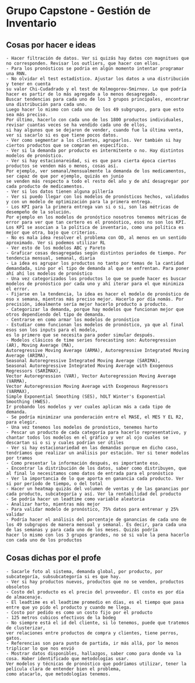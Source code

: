 # Grupo Capstone - Gestión de Inventario

## Cosas por hacer e ideas

    - Hacer filtración de datos. Ver si quizás hay datos con magnitues que no corresponden. Revisar los outliers, que hacer con ellos.
    - Para los pronósticos se podria en algún momento intentar programar una RNN.
    - No olvidar el test estadístico. Ajustar los datos a una distribución y tener en cuenta
    su valor Chi-Cudadrado y el test de Kolmogorov-Smirnov. Lo que podría hacer es partir de lo más agregado a lo menos desagregado.
    Buscar tendencias para cada uno de los 3 grupos principales, encontrar una distribución para cada uno.
    Luego hacer lo mismo con cada uno de los 49 subgrupos, para que esto sea más preciso.
    Por último, hacerlo con cada uno de los 1800 productos individuales, revisar cuantas veces se ha vendido cada uno de ellos,
    si hay algunos que se dejaron de vender, cuando fue la última venta, ver si sacarlo si es que tiene pocos datos.
    - Ver como segmentar a los clientes, agruparlos. Ver también si hay ciertos productos que se compran en específico.
    - Ver si la demanda por producto es intermitente o no. Hay distintos modelos de pronóstico.
    - Ver si hay estacionareidad, si es que para cierta época ciertos productos se venden más o menos, cosas así.
    Por ejemplo, ver semanal/mensualmente la demanda de los medicamentos, ser capaz de que por ejemplo, quizás en junio
    se venden más respecto a todo el resto del año y de ahí desagregar por cada producto de medicamentos.
    - Ver si los datos tienen alguna pillería
    - Ver si puedo llegar con los modelos de pronósticos hechos, validados y con un modelo de optimización para la primera entrega.
    - Los KPI para la primera entrega van si o si, son las métricas de desempeño de la solución.
    Por ejemplo en los modelos de pronóstico nosotros tenemos métricas de error para ver que tan certero es el pronóstico, esos no son los KPI.
    Los KPI se asocian a la política de inventario, como una política es mejor que otra, bajo que criterios.
    - No es mala idea resolver el problema con OD, al menos en un sentido aproximado. Ver si podemos utilizar RL
    - Ver esto de los modelos ABC y Pareto
    - Graficar cosas desagregadas según distintos periodos de tiempo. Por tendencia mensual, semanal, diaria
    - La idea es agrupar los productos no tanto por temas de la cantidad demandada, sino por el tipo de demanda al que se enfrentan. Para poner ahí ahí los modelos de pronóstico
    - Una vez categorizados los productos lo que se puede hacer es buscar modelos de pronóstico por cada uno y ahí iterar para el que minimiza el error.
    - Fijarse en la tendencia, la idea es hacer el modelo de pronóstico de eso x semana, mientras más preciso mejor. Hacerlo por día nomás. Por precisión, idealmente sería mejor hacerlo producto a producto.
    - Categorizar la demanda, porque hay modelos que funcionan mejor que otros dependiendo del tipo de demanda.
    - Centrarse en como armar los modelos de pronóstico
    - Estudiar como funcionan los modelos de pronóstico, ya que al final esos son los inputs para el modelo,
    es lo primero que se necesita para poder simular después.
    - Modelos clásicos de time series forecasting son: Autoregression (AR), Moving Average (MA),
    Autoregressive Moving Average (ARMA), Autoregressive Integrated Moving Average (ARIMA),
    Seasonal Autoregressive Integrated Moving Average (SARIMA),
    Seasonal Autoregressive Integrated Moving Average with Exogenous Regressors (SARIMAX),
    Vector Autoregression (VAR), Vector Autoregression Moving Average (VARMA),
    Vector Autoregression Moving Average with Exogenous Regressors (VARMAX),
    Simple Exponential Smoothing (SES), hOLT Winter's Exponential Smoothing (HWES).
    Ir probando los modelos y ver cuales aplican más a cada tipo de demanda.
    - Se podría minimizar una ponderación entre el MASE, el MES Y EL R2, para elegir.
    - Una vez tenemos los modelos de pronóstico, tenemos harto
    - Pescar un producto de cada categoría para hacerlo representativo, y chantar todos los modelos en el gráfico y ver al ojo cuales se descartan si o si y cuales podrían ser útiles
    - Ver si hay estacionariedad en las demandas porque en dicho caso, tendríamos que realizar un análisis por estación. Ver si tener modelos por tramos
    - Como presentar la información después, es importante eso.
    - Encontrar la distribución de los datos, saber como distribuyen, que al final lo necesitamos como datos de entrada para el pronóstico
    - Ver la importancia de lo que aporta en ganancia cada producto. Ver si por período de tiempo, o del total
    - Hacer un heatmap quizás del volumen de ventas y de las ganancias por cada producto, subcategoría y así. Ver la rentabilidad del producto
    - Se podría hacer un leadtime como variable aleatoria
    - Analizar harto, mientras más mejor
    - Para validar modelo de pronóstico, 75% datos para entrenar y 25% validar
    - Podría hacer el análisis del porcentaje de ganancias de cada uno de los 49 subgrupos de manera mensual y semanal. Es decir, para cada una de las semanas y para cada uno de los meses. Quizás podría
    hacer lo mismo con los 3 grupos grandes, no sé si vale la pena hacerlo con cada uno de los productos
    
    
## Cosas dichas por el profe

    - Sacarle foto al sistema, demanda global, por producto, por subcategoría, subsubcategoría si es que hay.
    - Ver si hay productos nuevos, productos que no se venden, productos obsoletos
    - Costo del producto es el precio del proveedor. El costo es por día de almacenaje.
    - El leadtime es el leadtime promedio en días, es el tiempo que pasa entre que yo pido el producto y cuando me llega.
    - Costo por pedido es como un costo fijo por el producto
    - 125 metros cubicos efectivos de la bodeg
    - No siempre está el id del cliente, si lo tenemos, puede que tratemos de clusterizar,
    ver relaciones entre productos de compra y clientes, tiene perros, gatos.
    - Referencias son para punto de partida, ir más allá, por lo menos triplicar lo que nos envió
    - Mostrar datos disponibles, hallazgos, saber como para donde va la cosa. Haber identificado que metodologías usar.
    Ver modelos y técnicas de pronóstico que podríamos utilizar, tener la película clara de entender bien el problema,
    como atacarlo, que metodologías tenemos.
    